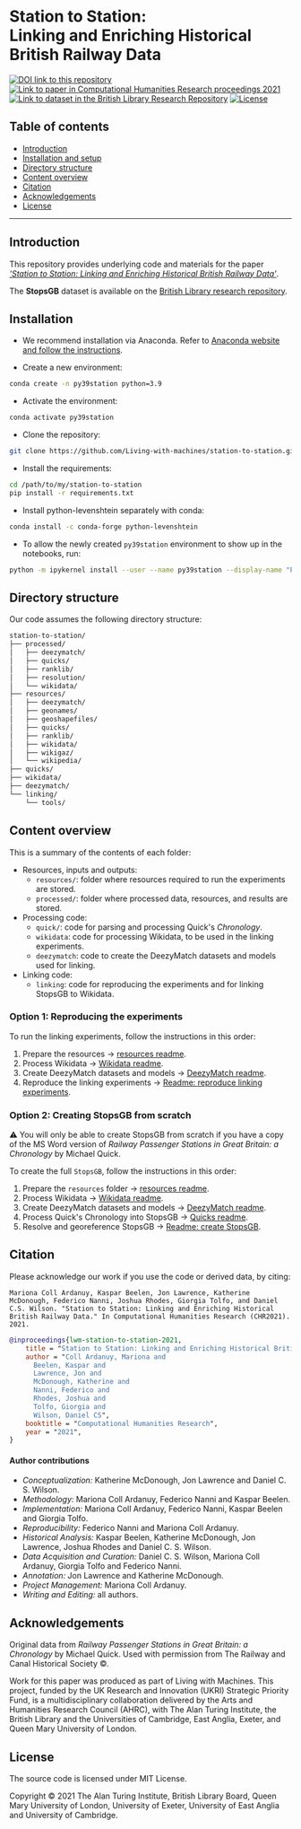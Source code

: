 # Station to Station:<br />Linking and Enriching Historical British Railway Data

[![DOI link to this repository](https://zenodo.org/badge/DOI/10.5281/zenodo.13941022.svg)](https://doi.org/10.5281/zenodo.13941022)
[![Link to paper in Computational Humanities Research proceedings 2021](https://img.shields.io/badge/paper-Computational_Humanities_Research-blue)](https://ceur-ws.org/Vol-2989/long_paper29.pdf)
[![Link to dataset in the British Library Research Repository](https://img.shields.io/badge/dataset-British_Library-red)](https://doi.org/10.23636/wvva-3d67)
[![License](https://img.shields.io/badge/License-MIT-yellow.svg)](https://github.com/Living-with-machines/station-to-station/blob/main/LICENSE)

Table of contents
--------------------

- [Introduction](#introduction)
- [Installation and setup](#installation)
- [Directory structure](#directory-structure)
- [Content overview](#content-overview)
- [Citation](#citation)
- [Acknowledgements](#acknowledgements)
- [License](#license)

---

## Introduction

This repository provides underlying code and materials for the paper [_'Station to Station: Linking and Enriching Historical British Railway Data'_](https://ceur-ws.org/Vol-2989/long_paper29.pdf).

The **StopsGB** dataset is available on the [British Library research repository](https://doi.org/10.23636/wvva-3d67).

## Installation

* We recommend installation via Anaconda. Refer to [Anaconda website and follow the instructions](https://docs.anaconda.com/anaconda/install/).

* Create a new environment:

```bash
conda create -n py39station python=3.9
```

* Activate the environment:

```bash
conda activate py39station
```

* Clone the repository:

```bash
git clone https://github.com/Living-with-machines/station-to-station.git
```

* Install the requirements:

```bash
cd /path/to/my/station-to-station
pip install -r requirements.txt
```

* Install python-levenshtein separately with conda:

```bash
conda install -c conda-forge python-levenshtein
```

* To allow the newly created `py39station` environment to show up in the notebooks, run:

```bash
python -m ipykernel install --user --name py39station --display-name "Python (py39station)"
```

## Directory structure

Our code assumes the following directory structure:

```bash
station-to-station/
├── processed/
│   ├── deezymatch/
│   ├── quicks/
│   ├── ranklib/
│   ├── resolution/
│   └── wikidata/
├── resources/
│   ├── deezymatch/
│   ├── geonames/
│   ├── geoshapefiles/
│   ├── quicks/
│   ├── ranklib/
│   ├── wikidata/
│   ├── wikigaz/
│   └── wikipedia/
├── quicks/
├── wikidata/
├── deezymatch/
└── linking/
    └── tools/
```

## Content overview

This is a summary of the contents of each folder:

* Resources, inputs and outputs:
    * `resources/`: folder where resources required to run the experiments are stored.
    * `processed/`: folder where processed data, resources, and results are stored.
* Processing code:
    * `quick/`: code for parsing and processing Quick's _Chronology_.
    * `wikidata`: code for processing Wikidata, to be used in the linking experiments.
    * `deezymatch`: code to create the DeezyMatch datasets and models used for linking.
* Linking code:
    * `linking`: code for reproducing the experiments and for linking StopsGB to Wikidata.

### Option 1: Reproducing the experiments

To run the linking experiments, follow the instructions in this order:
1. Prepare the resources → [resources readme](https://github.com/Living-with-machines/station-to-station/blob/main/resources.md).
2. Process Wikidata → [Wikidata readme](https://github.com/Living-with-machines/station-to-station/blob/main/wikidata/README.md).
3. Create DeezyMatch datasets and models → [DeezyMatch readme](https://github.com/Living-with-machines/station-to-station/blob/main/deezymatch/README.md).
4. Reproduce the linking experiments → [Readme: reproduce linking experiments](https://github.com/Living-with-machines/station-to-station/blob/main/linking/README_reproduce_experiments.md).
    
### Option 2: Creating StopsGB from scratch

:warning: You will only be able to create StopsGB from scratch if you have a copy of the MS Word version of _Railway Passenger Stations in Great Britain: a Chronology_ by Michael Quick.

To create the full `StopsGB`, follow the instructions in this order:

1. Prepare the `resources` folder → [resources readme](https://github.com/Living-with-machines/station-to-station/blob/main/resources.md).
2. Process Wikidata → [Wikidata readme](https://github.com/Living-with-machines/station-to-station/blob/main/wikidata/README.md).
3. Create DeezyMatch datasets and models → [DeezyMatch readme](https://github.com/Living-with-machines/station-to-station/blob/main/deezymatch/README.md).
4. Process Quick's Chronology into StopsGB → [Quicks readme](https://github.com/Living-with-machines/station-to-station/blob/main/quicks/README.md).
5. Resolve and georeference StopsGB → [Readme: create StopsGB](https://github.com/Living-with-machines/station-to-station/blob/main/linking/README_create_StopsGB.md).

## Citation

Please acknowledge our work if you use the code or derived data, by citing:

```
Mariona Coll Ardanuy, Kaspar Beelen, Jon Lawrence, Katherine McDonough, Federico Nanni, Joshua Rhodes, Giorgia Tolfo, and Daniel C.S. Wilson. "Station to Station: Linking and Enriching Historical British Railway Data." In Computational Humanities Research (CHR2021). 2021.
```

```bibtex
@inproceedings{lwm-station-to-station-2021,
    title = "Station to Station: Linking and Enriching Historical British Railway Data",
    author = "Coll Ardanuy, Mariona and
      Beelen, Kaspar and
      Lawrence, Jon and
      McDonough, Katherine and
      Nanni, Federico and
      Rhodes, Joshua and
      Tolfo, Giorgia and
      Wilson, Daniel CS",
    booktitle = "Computational Humanities Research",
    year = "2021",
}
```

#### Author contributions

* _Conceptualization:_ Katherine McDonough, Jon Lawrence and Daniel C. S. Wilson.
* _Methodology:_ Mariona Coll Ardanuy, Federico Nanni and Kaspar Beelen.
* _Implementation:_ Mariona Coll Ardanuy, Federico Nanni, Kaspar Beelen and Giorgia Tolfo.
* _Reproducibility:_ Federico Nanni and Mariona Coll Ardanuy.
* _Historical Analysis:_ Kaspar Beelen, Katherine McDonough, Jon Lawrence, Joshua Rhodes and Daniel C. S. Wilson.
* _Data Acquisition and Curation:_ Daniel C. S. Wilson, Mariona Coll Ardanuy, Giorgia Tolfo and Federico Nanni.
* _Annotation:_ Jon Lawrence and Katherine McDonough.
* _Project Management:_ Mariona Coll Ardanuy.
* _Writing and Editing:_ all authors.
 
## Acknowledgements

Original data from _Railway Passenger Stations in Great Britain: a Chronology_ by Michael Quick. Used with permission from The Railway and Canal Historical Society ©.

Work for this paper was produced as part of Living with Machines. This project, funded by the UK Research and Innovation (UKRI) Strategic Priority Fund, is a multidisciplinary collaboration delivered by the Arts and Humanities Research Council (AHRC), with The Alan Turing Institute, the British Library and the Universities of Cambridge, East Anglia, Exeter, and Queen Mary University of London.

## License

The source code is licensed under MIT License.

Copyright © 2021 The Alan Turing Institute, British Library Board, Queen Mary University of London, University of Exeter, University of East Anglia and University of Cambridge.
